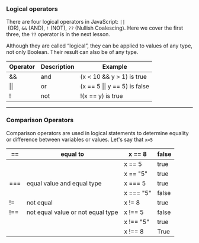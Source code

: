 ### Logical operators
There are four logical operators in JavaScript: `||` (OR), `&&` (AND), `!` (NOT), `??` (Nullish Coalescing). Here we cover the first three, the `??` operator is in the next lesson.

Although they are called “logical”, they can be applied to values of any type, not only Boolean. Their result can also be of any type.

| Operator | Description | Example                       |
| -------- | ----------- | ----------------------------- |
| &&       | and         | (x < 10 && y > 1) is true     |
| \|\|     | or          | (x == 5 \|\| y == 5) is false |
| !        | not         | !(x == y) is true             |

---

### Comparison Operators
Comparison operators are used in logical statements to determine equality or difference between variables or values.
Let's say that `x=5`

| ==  | equal to                          | x == 8    | false |
| --- | --------------------------------- | --------- | ----- |
|     |                                   | x == 5    | true  |
|     |                                   | x == "5"  | true  |
| === | equal value and equal type        | x === 5   | true  |
|     |                                   | x === "5" | false |
| !=  | not equal                         | x != 8    | true  |
| !== | not equal value or not equal type | x !== 5   | false |
|     |                                   | x !== "5" | true  |
|     |                                   | x !== 8   | True  |
